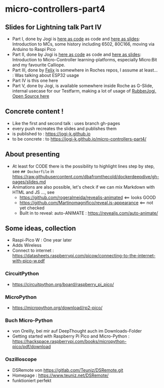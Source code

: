 # micro-controllers-part4

## Slides for Lightning talk Part IV

* Part I, done by Jogi is [here as code](https://github.com/jogi-k/micro-controller-slides) as code and [here as slides](https://jogi-k.github.io/micro-controller-slides): Introduction to MCs, some history including 6502, 80C166, moving via Arduino to Raspi Pico
* Part II, done by Jogi is [here as code](https://github.com/jogi-k/micro-controllers-part2) as code and [here as slides](https://jogi-k.github.io/micro-controllers-part2): Introduction to Micro-Controller learning-platforms, especially Micro:Bit and my favourite Calliope.
* Part III, done by [Felix](https://github.com/fliiiix) is somewhere in Roches repos, I assume at least... : Was talking about ESP32 usage 
* Part IV is this one here
* Part V, done by Jogi, is available somewhere inside Roche as G-Slide, internal usecase for our Testfarm, making a lot of usage of [RubberJogi, Open Source here](https://github.com/jogi-k/RubberJogi) 

## Concrete content ! 

* Like the first and second talk : uses branch gh-pages
* every push recreates the slides and publishes them
* is published to : https://jogi-k.github.io
* to be concrete : to https://jogi-k.github.io/micro-controllers-part4/

## About presenting

* At least for CODE there is the possibility to highlight lines step by step, see ```## Dockerfile``` in https://raw.githubusercontent.com/dbafromthecold/dockerdeepdive/gh-pages/slides.md
* Animations are also possible, let's check if we can mix Markdown with HTML and JS ..., see 
    * https://github.com/rogeralmeida/revealjs-animated <== looks GOOD
    * https://github.com/Martinomagnifico/reveal.js-appearance  <== not yet checked 
    * Built in to reveal: auto-ANIMATE : https://revealjs.com/auto-animate/
    

## Some ideas, collection

* Raspi-Pico W : One year later
* Adds Wireless
* Connect to internet : https://datasheets.raspberrypi.com/picow/connecting-to-the-internet-with-pico-w.pdf

### CircuitPython

* https://circuitpython.org/board/raspberry_pi_pico/


### MicroPython

* https://micropython.org/download/rp2-pico/

### Buch Micro-Python

* von Oreilly, bei mir auf DeepThought auch im Downloads-Folder
* Getting started with Raspberry Pi Pico and Micro-Python : https://hackspace.raspberrypi.com/books/micropython-pico/pdf/download

### Oszilloscope

* DSRemote von https://gitlab.com/Teuniz/DSRemote.git
* Homepage : https://www.teuniz.net/DSRemote/ 
* funktioniert perfekt



